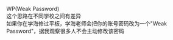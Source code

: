 WP(Weak Password)<br>
这个思路在不同学校之间有差异<br>
如果你在学海修过平板，学海老师会把你的账号密码改为一个"Weak Password"，据我观察很多人不会主动修改该密码
